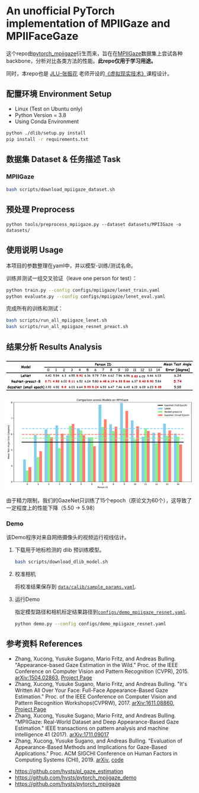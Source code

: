 # An unofficial PyTorch implementation of MPIIGaze and MPIIFaceGaze

这个repo由[pytorch_mpiigaze](https://github.com/hysts/pytorch_mpiigaze)衍生而来，旨在在[MPIIGaze](https://paperswithcode.com/dataset/mpiigaze)数据集上尝试各种backbone，分析对比各类方法的性能。**此repo仅用于学习用途。**

同时，本repo也是 [JLU-张振花](https://ccst.jlu.edu.cn/info/1211/19225.htm) 老师开设的[《虚拟现实技术》](https://ccst.jlu.edu.cn/info/1059/3361.htm)课程设计。



## 配置环境 Environment Setup

* Linux (Test on Ubuntu only)
* Python Version = 3.8
* Using Conda Environment

```bash
python ./dlib/setup.py install
pip install -r requirements.txt
```



## 数据集 Dataset & 任务描述 Task

### MPIIGaze

```bash
bash scripts/download_mpiigaze_dataset.sh
```



## 预处理 Preprocess

```
python tools/preprocess_mpiigaze.py --dataset datasets/MPIIGaze -o datasets/
```



## 使用说明 Usage

本项目的参数整理在yaml中，并以模型-训练/测试名命。

训练并测试一组交叉验证（leave one person for test）：

```bash
python train.py --config configs/mpiigaze/lenet_train.yaml
python evaluate.py --config configs/mpiigaze/lenet_eval.yaml
```

完成所有的训练和测试：

```bash
bash scripts/run_all_mpiigaze_lenet.sh
bash scripts/run_all_mpiigaze_resnet_preact.sh
```



## 结果分析 Results Analysis

![image-20241128204844315](assets/image-20241128204844315.png)

![image-20241128204838256](assets/image-20241128204838256.png)

由于精力限制，我们的GazeNet只训练了15个epoch（原论文为60个），这导致了一定程度上的性能下降（5.50 -> 5.98）



### Demo

该Demo程序对来自网络摄像头的视频运行视线估计。

1. 下载用于地标检测的 dlib 预训练模型。

    ```bash
    bash scripts/download_dlib_model.sh
    ```

2. 校准相机

    将校准结果保存到 [`data/calib/sample_params.yaml`](data/calib/sample_params.yaml).
    
4. 运行Demo

    指定模型路径和相机标定结果路径到[`configs/demo_mpiigaze_resnet.yaml`](configs/demo_mpiigaze_resnet.yaml).
    
    ```bash
    python demo.py --config configs/demo_mpiigaze_resnet.yaml
    ```



## 参考资料 References

* Zhang, Xucong, Yusuke Sugano, Mario Fritz, and Andreas Bulling. "Appearance-based Gaze Estimation in the Wild." Proc. of the IEEE Conference on Computer Vision and Pattern Recognition (CVPR), 2015. [arXiv:1504.02863](https://arxiv.org/abs/1504.02863), [Project Page](https://www.mpi-inf.mpg.de/departments/computer-vision-and-multimodal-computing/research/gaze-based-human-computer-interaction/appearance-based-gaze-estimation-in-the-wild/)
* Zhang, Xucong, Yusuke Sugano, Mario Fritz, and Andreas Bulling. "It's Written All Over Your Face: Full-Face Appearance-Based Gaze Estimation." Proc. of the IEEE Conference on Computer Vision and Pattern Recognition Workshops(CVPRW), 2017. [arXiv:1611.08860](https://arxiv.org/abs/1611.08860), [Project Page](https://www.mpi-inf.mpg.de/departments/computer-vision-and-machine-learning/research/gaze-based-human-computer-interaction/its-written-all-over-your-face-full-face-appearance-based-gaze-estimation/)
* Zhang, Xucong, Yusuke Sugano, Mario Fritz, and Andreas Bulling. "MPIIGaze: Real-World Dataset and Deep Appearance-Based Gaze Estimation." IEEE transactions on pattern analysis and machine intelligence 41 (2017). [arXiv:1711.09017](https://arxiv.org/abs/1711.09017)
* Zhang, Xucong, Yusuke Sugano, and Andreas Bulling. "Evaluation of Appearance-Based Methods and Implications for Gaze-Based Applications." Proc. ACM SIGCHI Conference on Human Factors in Computing Systems (CHI), 2019. [arXiv](https://arxiv.org/abs/1901.10906), [code](https://git.hcics.simtech.uni-stuttgart.de/public-projects/opengaze)

- https://github.com/hysts/pl_gaze_estimation
- https://github.com/hysts/pytorch_mpiigaze_demo
- https://github.com/hysts/pytorch_mpiigaze
